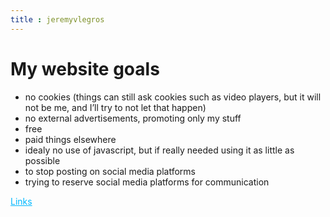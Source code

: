 ```yaml
---
title : jeremyvlegros
---
```


<div id="index">
 <h1> My website goals</h1>
  <ul>
    <li>no cookies (things can still ask cookies such as video players, but it will not be me, and I’ll try to not let that happen)</li>
    <li>no external advertisements, promoting only my stuff</li>
    <li>free</li>
    <li>paid things elsewhere</li>
    <li>idealy no use of javascript, but if really needed using it as little as possible</li>
    <li>to stop posting on social media platforms</li>
    <li>trying to reserve social media platforms for communication</li>
  </ul>  
  
  <a href="https://jeremyvlegros.github.io/website/links.html" style="color:#00b8ff"> Links </a>
  
</div>
